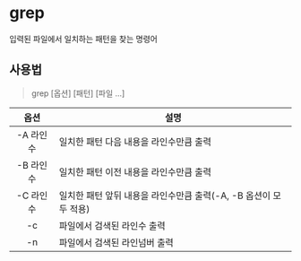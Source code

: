 # grep
입력된 파일에서 일치하는 패턴을 찾는 명령어

## 사용법

> grep [옵션] [패턴] [파일 ...]

| 옵션         | 설명 |
|:------------:|------|
| -A 라인수 | 일치한 패턴 다음 내용을 라인수만큼 출력 |
| -B 라인수 | 일치한 패턴 이전 내용을 라인수만큼 출력 |
| -C 라인수 | 일치한 패턴 앞뒤 내용을 라인수만큼 출력(-A, -B 옵션이 모두 적용) |
| -c | 파일에서 검색된 라인수 출력 |
| -n | 파일에서 검색된 라인넘버 출력 |

